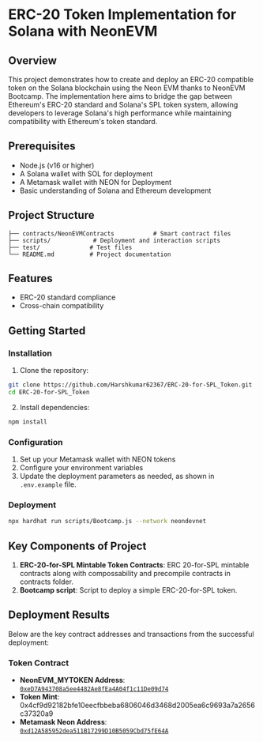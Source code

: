 # ERC-20 Token Implementation for Solana with NeonEVM

## Overview

This project demonstrates how to create and deploy an ERC-20 compatible token on the Solana blockchain using the Neon EVM thanks to NeonEVM Bootcamp. The implementation here aims to bridge the gap between Ethereum's ERC-20 standard and Solana's SPL token system, allowing developers to leverage Solana's high performance while maintaining compatibility with Ethereum's token standard.

## Prerequisites

- Node.js (v16 or higher)
- A Solana wallet with SOL for deployment
- A Metamask wallet with NEON for Deployment
- Basic understanding of Solana and Ethereum development

## Project Structure

```
├── contracts/NeonEVMContracts           # Smart contract files
├── scripts/            # Deployment and interaction scripts
├── test/              # Test files
└── README.md          # Project documentation
```

## Features

- ERC-20 standard compliance
- Cross-chain compatibility


## Getting Started

### Installation

1. Clone the repository:

```bash
git clone https://github.com/Harshkumar62367/ERC-20-for-SPL_Token.git
cd ERC-20-for-SPL_Token
```

2. Install dependencies:

```bash
npm install
```

### Configuration

1. Set up your Metamask wallet with NEON tokens
2. Configure your environment variables
3. Update the deployment parameters as needed, as shown in `.env.example` file.

### Deployment

```bash
npx hardhat run scripts/Bootcamp.js --network neondevnet
```

## Key Components of Project

1. **ERC-20-for-SPL Mintable Token Contracts**: ERC 20-for-SPL mintable contracts along with compossability and precompile contracts in contracts folder. 
2. **Bootcamp script**: Script to deploy a simple ERC-20-for-SPL token.

## Deployment Results

Below are the key contract addresses and transactions from the successful deployment:

### Token Contract

- **NeonEVM_MYTOKEN Address**: [`0xeD7A943708a5ee4482Ae8fEa4A04f1c11De09d74`](https://neon-devnet.blockscout.com/address/0xeD7A943708a5ee4482Ae8fEa4A04f1c11De09d74)
- **Token Mint**: 0x4cf9d92182bfe10eecfbbeba6806046d3468d2005ea6c9693a7a2656c37320a9
- **Metamask Neon Address**: [`0xd12A585952dea511B17299D10B5059Cbd75fE64A`](https://neon-devnet.blockscout.com/address/0xd12A585952dea511B17299D10B5059Cbd75fE64A)
